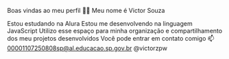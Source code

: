 Boas vindas ao meu perfil 💙💙
Meu nome é Victor Souza

Estou estudando na Alura
Estou me desenvolvendo na linguagem JavaScript
Utilizo esse espaço para minha organização e compartilhamento dos meu projetos desenvolvidos
Você pode entrar em contato comigo 📫
00001107250808sp@al.educacao.sp.gov.br
@victorzpw

